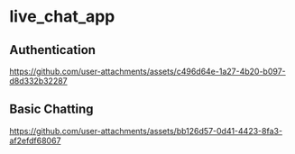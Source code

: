 # live_chat_app


## Authentication
https://github.com/user-attachments/assets/c496d64e-1a27-4b20-b097-d8d332b32287

## Basic Chatting
https://github.com/user-attachments/assets/bb126d57-0d41-4423-8fa3-af2efdf68067


